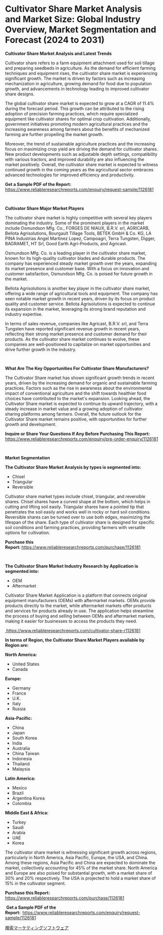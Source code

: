 <p><h1>Cultivator Share Market Analysis and Market Size: Global Industry Overview, Market Segmentation and Forecast (2024 to 2031)</h1></p><p><strong>Cultivator Share Market Analysis and Latest Trends</strong></p>
<p><p>Cultivator share refers to a farm equipment attachment used for soil tillage and preparing seedbeds in agriculture. As the demand for efficient farming techniques and equipment rises, the cultivator share market is experiencing significant growth. The market is driven by factors such as increasing mechanization in agriculture, growing demand for food due to population growth, and advancements in technology leading to improved cultivator share designs.</p><p>The global cultivator share market is expected to grow at a CAGR of 11.4% during the forecast period. This growth can be attributed to the rising adoption of precision farming practices, which require specialized equipment like cultivator shares for optimal crop cultivation. Additionally, government initiatives promoting modern agricultural practices and the increasing awareness among farmers about the benefits of mechanized farming are further propelling the market growth.</p><p>Moreover, the trend of sustainable agriculture practices and the increasing focus on maximizing crop yield are driving the demand for cultivator shares. New product developments such as adjustable depth settings, compatibility with various tractors, and improved durability are also influencing the market positively. Overall, the cultivator share market is expected to witness continued growth in the coming years as the agricultural sector embraces advanced technologies for improved efficiency and productivity.</p></p>
<p><strong>Get a Sample PDF of the Report:&nbsp;</strong> <a href="https://www.reliableresearchreports.com/enquiry/request-sample/1126181">https://www.reliableresearchreports.com/enquiry/request-sample/1126181</a></p>
<p>&nbsp;</p>
<p><strong>Cultivator Share Major Market Players</strong></p>
<p><p>The cultivator share market is highly competitive with several key players dominating the industry. Some of the prominent players in the market include Osmundson Mfg. Co., FORGES DE NIAUX, B.R.V. srl, AGRICARB, Bellota Agrisolutions, Bourgault Tillage Tools, BETEK GmbH & Co. KG, LA PINA Industrias Angel Martinez Lopez, Campoagri, Terra Tungsten, Digger, BAGRAMET, HT Srl, Good Earth Agri-Products, and Agricast.</p><p>Osmundson Mfg. Co. is a leading player in the cultivator share market, known for its high-quality cultivator blades and durable products. The company has experienced steady market growth over the years, expanding its market presence and customer base. With a focus on innovation and customer satisfaction, Osmundson Mfg. Co. is poised for future growth in the market.</p><p>Bellota Agrisolutions is another key player in the cultivator share market, offering a wide range of agricultural tools and equipment. The company has seen notable market growth in recent years, driven by its focus on product quality and customer service. Bellota Agrisolutions is expected to continue its expansion in the market, leveraging its strong brand reputation and industry expertise.</p><p>In terms of sales revenue, companies like Agricast, B.R.V. srl, and Terra Tungsten have reported significant revenue growth in recent years, reflecting their strong market presence and customer demand for their products. As the cultivator share market continues to evolve, these companies are well-positioned to capitalize on market opportunities and drive further growth in the industry.</p></p>
<p>&nbsp;</p>
<p><strong>What Are The Key Opportunities For Cultivator Share Manufacturers?</strong></p>
<p><p>The Cultivator Share market has shown significant growth trends in recent years, driven by the increasing demand for organic and sustainable farming practices. Factors such as the rise in awareness about the environmental impact of conventional agriculture and the shift towards healthier food choices have contributed to the market's expansion. Looking ahead, the Cultivator Share market is expected to continue its upward trajectory, with a steady increase in market value and a growing adoption of cultivator sharing platforms among farmers. Overall, the future outlook for the Cultivator Share market remains positive, with opportunities for further growth and development.</p></p>
<p><strong>Inquire or Share Your Questions If Any Before Purchasing This Report:</strong> <a href="https://www.reliableresearchreports.com/enquiry/pre-order-enquiry/1126181">https://www.reliableresearchreports.com/enquiry/pre-order-enquiry/1126181</a></p>
<p>&nbsp;</p>
<p><strong>Market Segmentation</strong></p>
<p><strong>The Cultivator Share Market Analysis by types is segmented into:</strong></p>
<p><ul><li>Chisel</li><li>Triangular</li><li>Reversible</li></ul></p>
<p><p>Cultivator share market types include chisel, triangular, and reversible shares. Chisel shares have a curved shape at the bottom, which helps in cutting and lifting soil easily. Triangular shares have a pointed tip that penetrates the soil easily and works well in rocky or hard soil conditions. Reversible shares can be turned over to use both edges, maximizing the lifespan of the share. Each type of cultivator share is designed for specific soil conditions and farming practices, providing farmers with versatile options for cultivation.</p></p>
<p><strong>Purchase this Report:&nbsp;</strong><a href="https://www.reliableresearchreports.com/purchase/1126181">https://www.reliableresearchreports.com/purchase/1126181</a></p>
<p>&nbsp;</p>
<p><strong>The Cultivator Share Market Industry Research by Application is segmented into:</strong></p>
<p><ul><li>OEM</li><li>Aftermarket</li></ul></p>
<p><p>Cultivator Share Market Application is a platform that connects original equipment manufacturers (OEMs) with aftermarket markets. OEMs provide products directly to the market, while aftermarket markets offer products and services for products already in use. The application helps streamline the process of buying and selling between OEMs and aftermarket markets, making it easier for businesses to access the products they need.</p></p>
<p><a href="https://www.reliableresearchreports.com/cultivator-share-r1126181">&nbsp;https://www.reliableresearchreports.com/cultivator-share-r1126181</a></p>
<p><strong>In terms of Region, the Cultivator Share Market Players available by Region are:</strong></p>
<p>
    <p> <strong> North America: </strong>
        <ul>
            <li>United States</li>
            <li>Canada</li>
        </ul>
        </p> 
    <p> <strong> Europe: </strong>
        <ul>
            <li>Germany</li>
            <li>France</li>
            <li>U.K.</li>
            <li>Italy</li>
            <li>Russia</li>
        </ul>
        </p> 
    <p> <strong> Asia-Pacific: </strong>
        <ul>
            <li>China</li>
            <li>Japan</li>
            <li>South Korea</li>
            <li>India</li>
            <li>Australia</li>
            <li>China Taiwan</li>
            <li>Indonesia</li>
            <li>Thailand</li>
            <li>Malaysia</li>
        </ul>
        </p> 
    <p> <strong> Latin America: </strong>
        <ul>
            <li>Mexico</li>
            <li>Brazil</li>
            <li>Argentina Korea</li>
            <li>Colombia</li>
        </ul>
        </p> 
    <p> <strong> Middle East & Africa: </strong>
        <ul>
            <li>Turkey</li>
            <li>Saudi</li>
            <li>Arabia</li>
            <li>UAE</li>
            <li>Korea</li>
        </ul>
    </p>
    </p>
<p><p>The cultivator share market is witnessing significant growth across regions, particularly in North America, Asia Pacific, Europe, the USA, and China. Among these regions, Asia Pacific and China are expected to dominate the market, collectively accounting for 45% of the market share. North America and Europe are also poised for substantial growth, with a market share of 30% and 20% respectively. The USA is projected to hold a market share of 15% in the cultivator segment.</p></p>
<p><strong>Purchase this Report: </strong><a href="https://www.reliableresearchreports.com/purchase/1126181">https://www.reliableresearchreports.com/purchase/1126181</a></p>
<p>&nbsp;<strong>Get a Sample PDF of the Report:&nbsp;&nbsp;</strong><a href="https://www.reliableresearchreports.com/enquiry/request-sample/1126181">https://www.reliableresearchreports.com/enquiry/request-sample/1126181</a></p>
<p><strong></strong></p>
<p><p><a href="https://github.com/RaeJenkins1952/Market-Research-Report-List-1/blob/main/254047146219.md">検索マーケティングソフトウェア</a></p></p>